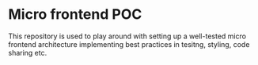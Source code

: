 # Micro frontend POC

This repository is used to play around with setting up a well-tested micro frontend architecture implementing best practices in tesitng, styling, code sharing etc.